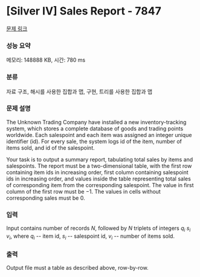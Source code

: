 # [Silver IV] Sales Report - 7847 

[문제 링크](https://www.acmicpc.net/problem/7847) 

### 성능 요약

메모리: 148888 KB, 시간: 780 ms

### 분류

자료 구조, 해시를 사용한 집합과 맵, 구현, 트리를 사용한 집합과 맵

### 문제 설명

<p>The Unknown Trading Company have installed a new inventory-tracking system, which stores a complete database of goods and trading points worldwide. Each salespoint and each item was assigned an integer unique identifier (id). For every sale, the system logs id of the item, number of items sold, and id of the salespoint.</p>

<p>Your task is to output a summary report, tabulating total sales by items and salespoints. The report must be a two-dimensional table, with the first row containing item ids in increasing order, first column containing salespoint ids in increasing order, and values inside the table representing total sales of corresponding item from the corresponding salespoint. The value in first column of the first row must be &minus;1. The values in cells without corresponding sales must be 0.</p>

### 입력 

 <p>Input contains number of records <i>N</i>, followed by <i>N</i> triplets of integers <i>q<sub>i</sub></i> <i>s<sub>i</sub></i> <i>v<sub>i</sub></i>, where <i>q<sub>i</sub></i> -- item id, <i>s<sub>i</sub></i> -- salespoint id, <i>v<sub>i</sub></i> -- number of items sold.</p>

### 출력 

 <p>Output file must a table as described above, row-by-row.</p>

